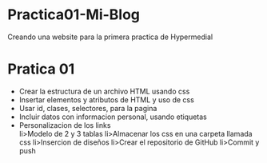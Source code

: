 # Practica01-Mi-Blog

Creando una website para la primera practica de Hypermedial
 

<h1>Pratica 01</h1>

<ul>
  <li> Crear la estructura de un archivo HTML usando css</li>
  <li>Insertar elementos y atributos de HTML y uso de css </li>
  <li>Usar id, clases, selectores, para la pagina</li>
  <li>Incluir datos con informacion personal, usando etiquetas</li>
  <li>Personalizacion de los links </li>
  li>Modelo de 2 y 3 tablas</li>
  li>Almacenar los css en una carpeta llamada css</li>
  li>Insercion de diseños</li>
  li>Crear el repositorio de GitHub</li>
  li>Commit y push</li>
  </ul>




